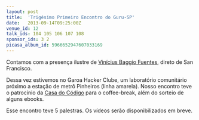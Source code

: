 ```yaml
---
layout: post
title:  'Trigésimo Primeiro Encontro do Guru-SP'
date:   2013-09-14T09:25:00Z
venue_id: 12
talk_ids: 104 105 106 107 108
sponsor_ids: 3 2
picasa_album_id: 5966652947607033169
---
```


<p>Contamos com a presen&ccedil;a ilustre de&nbsp;<a href="http://vinibaggio.net/">Vin&iacute;cius Baggio Fuentes</a>, direto de San Francisco.</p>

<p>Dessa vez estivemos&nbsp;no Garoa Hacker Clube, um laborat&oacute;rio comunit&aacute;rio pr&oacute;ximo a esta&ccedil;&atilde;o de metr&ocirc; Pinheiros (linha amarela). Nosso encontro teve o patroc&iacute;nio da <a href="http://casadocodigo.com.br">Casa do C&oacute;digo</a> para o coffee-break, al&eacute;m do sorteio de alguns ebooks.</p>

<p>Esse encontro teve 5 palestras. Os v&iacute;deos ser&atilde;o disponibilizados em breve.</p>

